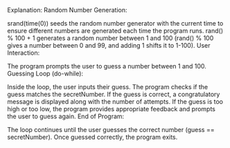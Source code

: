 Explanation:
Random Number Generation:

srand(time(0)) seeds the random number generator with the current time to ensure different numbers are generated each time the program runs.
rand() % 100 + 1 generates a random number between 1 and 100 (rand() % 100 gives a number between 0 and 99, and adding 1 shifts it to 1-100).
User Interaction:

The program prompts the user to guess a number between 1 and 100.
Guessing Loop (do-while):

Inside the loop, the user inputs their guess.
The program checks if the guess matches the secretNumber.
If the guess is correct, a congratulatory message is displayed along with the number of attempts.
If the guess is too high or too low, the program provides appropriate feedback and prompts the user to guess again.
End of Program:

The loop continues until the user guesses the correct number (guess == secretNumber).
Once guessed correctly, the program exits.
